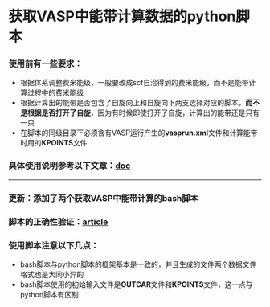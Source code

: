 # 获取VASP中能带计算数据的python脚本
### 使用前有一些要求：
- 根据体系调整费米能级，一般要改成scf自洽得到的费米能级，而不是能带计算过程中的费米能级
- 根据计算出的能带是否包含了自旋向上和自旋向下两支选择对应的脚本，**而不是根据是否打开了自旋**，因为有时候即使打开了自旋，计算出的能带还是只有一只
- 在脚本的同级目录下必须含有VASP运行产生的**vasprun.xml**文件和计算能带时用的**KPOINTS**文件
### 具体使用说明参考以下文章：[doc](https://www.jun997.xyz/2022/04/18/4ea3d8ef74d8.html)
---
### 更新：添加了两个获取VASP中能带计算的bash脚本
### 脚本的正确性验证：[article](https://www.jun997.xyz/2022/04/19/61701185fd17.html)
### 使用脚本注意以下几点：
- bash脚本与python脚本的框架基本是一致的，并且生成的文件两个数据文件格式也是大同小异的
- bash脚本使用的初始输入文件是**OUTCAR**文件和**KPOINTS**文件，这一点与python脚本有区别
